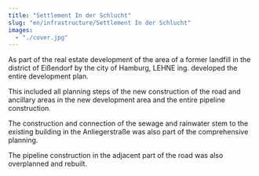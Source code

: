 ```yaml
---
title: "Settlement In der Schlucht"
slug: "en/infrastructure/Settlement In der Schlucht"
images:
  - "./cover.jpg"
---
```


As part of the real estate development of the area of a former
landfill in the district of Eißendorf by the city of Hamburg, LEHNE ing.
developed the entire development plan.

This included all planning steps of the new construction of the road
and ancillary areas in the new development area and the entire pipeline
construction.

The construction and connection of the sewage and
rainwater stem to the existing building in the Anliegerstraße was also
part of the comprehensive planning.

The pipeline construction in the adjacent part of the road was also overplanned and rebuilt.
